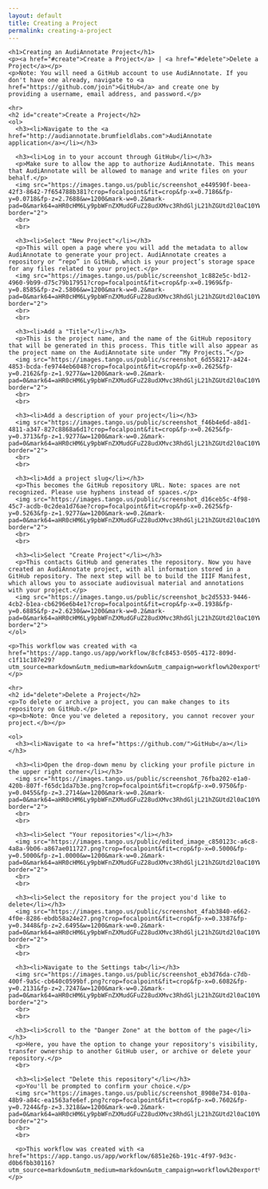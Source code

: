 ```yaml
---
layout: default
title: Creating a Project
permalink: creating-a-project
---
```

<!-- Add an essay or interpretive material below this line,
using HTML or markdown.  Do not modify this file above this line -->

<html>
  <body>
    
    <h1>Creating an AudiAnnotate Project</h1>
    <p><a href="#create">Create a Project</a> | <a href="#delete">Delete a Project</a></p>
    <p>Note: You will need a GitHub account to use AudiAnnotate. If you don't have one already, navigate to <a href="https://github.com/join">GitHub</a> and create one by providing a username, email address, and password.</p>

    <hr>
    <h2 id="create">Create a Project</h2>
    <ol>
      <h3><li>Navigate to the <a href="http://audiannotate.brumfieldlabs.com">AudiAnnotate application</a></li></h3>
      
      <h3><li>Log in to your account through GitHub</li></h3>
      <p>Make sure to allow the app to authorize AudiAnnotate. This means that AudiAnnotate will be allowed to manage and write files on your behalf.</p>
      <img src="https://images.tango.us/public/screenshot_e449590f-beea-42f3-8642-7f654788b381?crop=focalpoint&fit=crop&fp-x=0.7186&fp-y=0.0718&fp-z=2.7688&w=1200&mark-w=0.2&mark-pad=0&mark64=aHR0cHM6Ly9pbWFnZXMudGFuZ28udXMvc3RhdGljL21hZGUtd2l0aC10YW5nby13YXRlcm1hcmsucG5n&ar=2880%3A1406" border="2">
      <br>
      <br>
      
      <h3><li>Select "New Project"</li></h3>
      <p>This will open a page where you will add the metadata to allow AudiAnnotate to generate your project. AudiAnnotate creates a repository or “repo” in GitHub, which is your project’s storage space for any files related to your project.</p>
      <img src="https://images.tango.us/public/screenshot_1c882e5c-bd12-4960-9b99-d75c79b17951?crop=focalpoint&fit=crop&fp-x=0.1969&fp-y=0.8585&fp-z=2.5806&w=1200&mark-w=0.2&mark-pad=0&mark64=aHR0cHM6Ly9pbWFnZXMudGFuZ28udXMvc3RhdGljL21hZGUtd2l0aC10YW5nby13YXRlcm1hcmsucG5n&ar=2880%3A1406" border="2">
      <br>
      <br>
      
      <h3><li>Add a "Title"</li></h3>
      <p>This is the project name, and the name of the GitHub repository that will be generated in this process. This title will also appear as the project name on the AudiAnnotate site under “My Projects.”</p>
      <img src="https://images.tango.us/public/screenshot_6d558217-a424-4853-bcda-fe9744eb6048?crop=focalpoint&fit=crop&fp-x=0.2625&fp-y=0.2162&fp-z=1.9277&w=1200&mark-w=0.2&mark-pad=0&mark64=aHR0cHM6Ly9pbWFnZXMudGFuZ28udXMvc3RhdGljL21hZGUtd2l0aC10YW5nby13YXRlcm1hcmsucG5n&ar=2880%3A1406" border="2">
      <br>
      <br>
      
      <h3><li>Add a description of your project</li></h3>
      <img src="https://images.tango.us/public/screenshot_f46b4e6d-a8d1-4811-a347-827c8868a6d1?crop=focalpoint&fit=crop&fp-x=0.2625&fp-y=0.3713&fp-z=1.9277&w=1200&mark-w=0.2&mark-pad=0&mark64=aHR0cHM6Ly9pbWFnZXMudGFuZ28udXMvc3RhdGljL21hZGUtd2l0aC10YW5nby13YXRlcm1hcmsucG5n&ar=2880%3A1406" border="2">
      <br>
      <br>
      
      <h3><li>Add a project slug</li></h3>
      <p>This becomes the GitHub repository URL. Note: spaces are not recognized. Please use hyphens instead of spaces.</p>
      <img src="https://images.tango.us/public/screenshot_d16ceb5c-4f98-45c7-acdb-0c2dea1d76ae?crop=focalpoint&fit=crop&fp-x=0.2625&fp-y=0.5263&fp-z=1.9277&w=1200&mark-w=0.2&mark-pad=0&mark64=aHR0cHM6Ly9pbWFnZXMudGFuZ28udXMvc3RhdGljL21hZGUtd2l0aC10YW5nby13YXRlcm1hcmsucG5n&ar=2880%3A1406" border="2">
      <br>
      <br>
      
      <h3><li>Select "Create Project"</li></h3>
      <p>This contacts GitHub and generates the repository. Now you have created an AudiAnnotate project, with all information stored in a GitHub repository. The next step will be to build the IIIF Manifest, which allows you to associate audiovisual material and annotations with your project.</p>
      <img src="https://images.tango.us/public/screenshot_bc2d5533-9446-4cb2-b1ea-cb6296e6b4e1?crop=focalpoint&fit=crop&fp-x=0.1938&fp-y=0.6885&fp-z=2.6230&w=1200&mark-w=0.2&mark-pad=0&mark64=aHR0cHM6Ly9pbWFnZXMudGFuZ28udXMvc3RhdGljL21hZGUtd2l0aC10YW5nby13YXRlcm1hcmsucG5n&ar=2880%3A1406" border="2">
    </ol>
    
    <p>This workflow was created with <a href="https://app.tango.us/app/workflow/8cfc8453-0505-4172-809d-c1f11c187e29?utm_source=markdown&utm_medium=markdown&utm_campaign=workflow%20export%20links">Tango</a></p>
    
    <hr>
    <h2 id="delete">Delete a Project</h2>
    <p>To delete or archive a project, you can make changes to its repository on GitHub.</p>
    <p><b>Note: Once you've deleted a repository, you cannot recover your project.</b></p>
    
    <ol>
      <h3><li>Navigate to <a href="https://github.com/">GitHub</a></li></h3>
      
      <h3><li>Open the drop-down menu by clicking your profile picture in the upper right corner</li></h3>
      <img src="https://images.tango.us/public/screenshot_76fba202-e1a0-420b-807f-f65dc1da7b3e.png?crop=focalpoint&fit=crop&fp-x=0.9750&fp-y=0.0455&fp-z=3.2714&w=1200&mark-w=0.2&mark-pad=0&mark64=aHR0cHM6Ly9pbWFnZXMudGFuZ28udXMvc3RhdGljL21hZGUtd2l0aC10YW5nby13YXRlcm1hcmsucG5n&ar=2880%3A1408" border="2">
      <br>
      <br>
      
      <h3><li>Select "Your repositories"</li></h3>
      <img src="https://images.tango.us/public/edited_image_c850123c-a6c8-4a8a-9b06-a867ae011727.png?crop=focalpoint&fit=crop&fp-x=0.5000&fp-y=0.5000&fp-z=1.0000&w=1200&mark-w=0.2&mark-pad=0&mark64=aHR0cHM6Ly9pbWFnZXMudGFuZ28udXMvc3RhdGljL21hZGUtd2l0aC10YW5nby13YXRlcm1hcmsucG5n&ar=580%3A327" border="2">
      <br>
      <br>

      <h3><li>Select the repository for the project you'd like to delete</li></h3>
      <img src="https://images.tango.us/public/screenshot_4fab3840-e662-4f0e-8286-ebdb58a24e27.png?crop=focalpoint&fit=crop&fp-x=0.3387&fp-y=0.3448&fp-z=2.6495&w=1200&mark-w=0.2&mark-pad=0&mark64=aHR0cHM6Ly9pbWFnZXMudGFuZ28udXMvc3RhdGljL21hZGUtd2l0aC10YW5nby13YXRlcm1hcmsucG5n&ar=2880%3A1408" border="2">
      <br>
      <br>

      <h3><li>Navigate to the Settings tab</li></h3>
      <img src="https://images.tango.us/public/screenshot_eb3d76da-c7db-400f-9a5c-cb640c0599bf.png?crop=focalpoint&fit=crop&fp-x=0.6082&fp-y=0.2131&fp-z=2.7247&w=1200&mark-w=0.2&mark-pad=0&mark64=aHR0cHM6Ly9pbWFnZXMudGFuZ28udXMvc3RhdGljL21hZGUtd2l0aC10YW5nby13YXRlcm1hcmsucG5n&ar=2880%3A1408" border="2">
      <br>
      <br>
      
      <h3><li>Scroll to the "Danger Zone" at the bottom of the page</li></h3>
      <p>Here, you have the option to change your repository's visibility, transfer ownership to another GitHub user, or archive or delete your repository.</p>
      <br>

      <h3><li>Select "Delete this repository"</li></h3>
      <p>You'll be prompted to confirm your choice.</p>
      <img src="https://images.tango.us/public/screenshot_8908e734-010a-48b9-a84c-ea1563afe6ef.png?crop=focalpoint&fit=crop&fp-x=0.7602&fp-y=0.7244&fp-z=3.3218&w=1200&mark-w=0.2&mark-pad=0&mark64=aHR0cHM6Ly9pbWFnZXMudGFuZ28udXMvc3RhdGljL21hZGUtd2l0aC10YW5nby13YXRlcm1hcmsucG5n&ar=2880%3A1408" border="2">
      <br>
      <br>
      
      <p>This workflow was created with <a href="https://app.tango.us/app/workflow/6851e26b-191c-4f97-9d3c-d0b6fbb30116?utm_source=markdown&utm_medium=markdown&utm_campaign=workflow%20export%20links">Tango</a></p>
    
  </body>
  </html>
